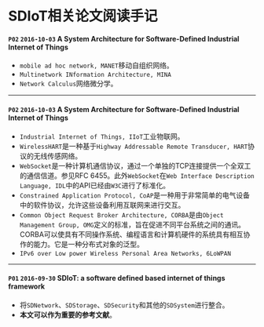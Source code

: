 # SDIoT相关论文阅读手记  

#### `P02` `2016-10-03` A System Architecture for Software-Defined Industrial Internet of Things  
- `mobile ad hoc network, MANET`移动自组织网络。  
- `Multinetwork INformation Architecture, MINA`  
- `Network Calculus`网络微分学。  


----
#### `P02` `2016-10-03` A System Architecture for Software-Defined Industrial Internet of Things  
- `Industrial Internet of Things, IIoT`工业物联网。  
- `WirelessHART`是一种基于`Highway Addressable Remote Transducer, HART`协议的无线传感网络。  
- `WebSocket`是一种计算机通信协议，通过一个单独的TCP连接提供一个全双工的通信信道。参见RFC 6455。此外`WebSocket`在`Web Interface Description Language, IDL`中的API已经由`W3C`进行了标准化。  
- `Constrained Application Protocol, CoAP`是一种用于非常简单的电气设备中的软件协议，允许这些设备利用互联网来进行交互。  
- `Common Object Request Broker Architecture, CORBA`是由`Object Management Group, OMG`定义的标准，旨在促进不同平台系统之间的通讯。CORBA可以使具有不同操作系统、编程语言和计算机硬件的系统具有相互协作的能力。它是一种分布式对象的泛型。  
- `IPv6 over Low power Wireless Personal Area Networks, 6LoWPAN`  

----
#### `P01` `2016-09-30` SDIoT: a software defined based internet of things framework  
- 将`SDNetwork`、`SDStorage`、`SDSecurity`和其他的`SDSystem`进行整合。  
- **本文可以作为重要的参考文献**。  